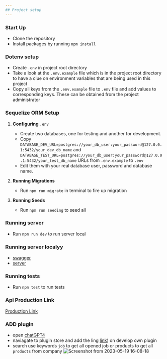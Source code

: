 ```yaml
---
## Project setup
---
```


### Start Up

- Clone the repository
- Install packages by running `npm install`

### Dotenv setup

- Create `.env` in project root directory
- Take a look at the `.env.example` file which is in the project root directory to have a clue on environment variables that are being used in this project
- Copy all keys from the `.env.example` file to `.env` file and add values to corresponding keys. These can be obtained from the project administrator

### Sequelize ORM Setup

1. **Configuring** `.env`

   - Create two databases, one for testing and another for development.
   - Copy `DATABASE_DEV_URL=postgres://your_db_user:your_password@127.0.0.1:5432/your_dev_db_name` and `DATABASE_TEST_URL=postgres://your_db_user:your_password@127.0.0.1:5432/your_test_db_name` URLs from `.env.example` to `.env`
   - Edit them with your real database user, password and database name.

2. **Running Migrations**

   - Run `npm run migrate` in terminal to fire up migration

3. **Running Seeds**
   - Run `npm run seeding` to seed all

### Running server

- Run `npm run dev` to run server local

### Running server localyy

- [swagger](http://localhost:4500/api-docs/)
- [server](http://localhost:4500/)

### Running tests

- Run `npm test` to run tests

### Api Production Link

[Production Link](https://chat-gpt-plugins.onrender.com)

### ADD plugin
- open [chatGPT4](https://chat.openai.com/?model=gpt-4-plugins)
- naviagate to plugin store and add the ling [link](https://chat-gpt-plugins.onrender.com)) on develop own plugin
- search use keywords `job` to get all opened job or products to get all `products` from company
![Screenshot from 2023-05-19 16-08-18](https://github.com/TuyizeeAnastase/quiz-app-backend/assets/42033331/9fa88bcf-b380-42a9-a9c8-9c9d6d7536a5)
